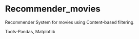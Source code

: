 # Recommender_movies
Recommender System for movies using Content-based filtering.

Tools-Pandas, Matplotlib 

